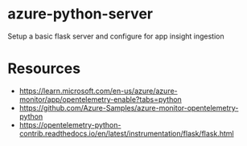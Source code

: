 # azure-python-server
Setup a basic flask server and configure for app insight ingestion

# Resources
- https://learn.microsoft.com/en-us/azure/azure-monitor/app/opentelemetry-enable?tabs=python
- https://github.com/Azure-Samples/azure-monitor-opentelemetry-python
- https://opentelemetry-python-contrib.readthedocs.io/en/latest/instrumentation/flask/flask.html
